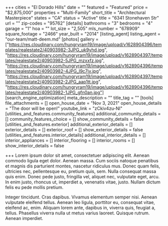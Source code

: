 +++
cities = "El Dorado Hills"
date = ""
featured = "Featured"
price = "$2,875,000"
properties = "Multi-Family"
short_title = "Architectural Masterpiece"
states = "CA"
status = "Active"
title = "6341 Stonehaven Str"
url = ""
zip-codes = "95762"
[details]
bathrooms = "3"
bedrooms = "4"
garage = "1"
hoa = ""
lot_size = "2,505"
mls_number = "678909"
square_footage = "2466"
year_built = "2014"
[listing_agent]
listing_agent = "our-team/matt-deem.md"
[photos]
gallery = ["https://res.cloudinary.com/hungryram19/image/upload/v1628904396/templates/realestate2/40903982-3JPG_uk9yhd.jpg", "https://res.cloudinary.com/hungryram19/image/upload/v1628904397/templates/realestate2/40903982-5JPG_mzxxfz.jpg", "https://res.cloudinary.com/hungryram19/image/upload/v1628904396/templates/realestate2/40903982-4JPG_l9c7jv.jpg", "https://res.cloudinary.com/hungryram19/image/upload/v1628904397/templates/realestate2/40903982-2JPG_aap1tt.jpg", "https://res.cloudinary.com/hungryram19/image/upload/v1628904396/templates/realestate2/40903982-1JPG_gfn0an.jpg"]
[search_engine_optimization]
meta_description = ""
title_tag = ""
[tools]
file_attachments = []
open_house_date = "Nov 3, 2021"
open_house_details = "The door will be open!"
youtube_link = "zCkiv4zu-NI"
[utilities_and_features.community_features]
additional_community_details = []
community_features_choice = []
show_community_details = false
[utilities_and_features.exterior]
additional_exterior_details = []
exterior_details = []
exterior_roof = []
show_exterior_details = false
[utilities_and_features.interior_details]
additional_interior_details = []
interior_appliances = []
interior_flooring = []
interior_rooms = []
show_interior_details = false

+++
Lorem ipsum dolor sit amet, consectetuer adipiscing elit. Aenean commodo ligula eget dolor. Aenean massa. Cum sociis natoque penatibus et magnis dis parturient montes, nascetur ridiculus mus. Donec quam felis, ultricies nec, pellentesque eu, pretium quis, sem. Nulla consequat massa quis enim. Donec pede justo, fringilla vel, aliquet nec, vulputate eget, arcu. In enim justo, rhoncus ut, imperdiet a, venenatis vitae, justo. Nullam dictum felis eu pede mollis pretium.

Integer tincidunt. Cras dapibus. Vivamus elementum semper nisi. Aenean vulputate eleifend tellus. Aenean leo ligula, porttitor eu, consequat vitae, eleifend ac, enim. Aliquam lorem ante, dapibus in, viverra quis, feugiat a, tellus. Phasellus viverra nulla ut metus varius laoreet. Quisque rutrum. Aenean imperdiet.